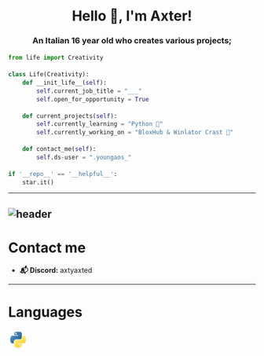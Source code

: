 <h1 align="center">Hello 👋, I'm Axter!</h1>
<h3 align="center">An Italian 16 year old who creates various projects;</h3>

```python
from life import Creativity

class Life(Creativity):
    def __init_life__(self):
        self.current_job_title = "___"
        self.open_for_opportunity = True

    def current_projects(self):
        self.currently_learning = "Python 📌"
        self.currently_working_on = "BloxHub & Winlator Crast 🌱"
    
    def contact_me(self):
        self.ds-user = ".youngaos_"

if '__repo__' == '__helpful__':
    star.it()

```
----
![header](https://github.com/user-attachments/assets/fb40d64f-3d60-41b6-a6b0-4b6b682db93d)
----
# Contact me
- **📬 Discord:** axtyaxted
----
# Languages
<p align="left"> <a href="https://www.python.org" target="_blank" rel="noreferrer"> <img src="https://raw.githubusercontent.com/devicons/devicon/master/icons/python/python-original.svg" alt="python" width="40" height="40"/> </a> </p>
